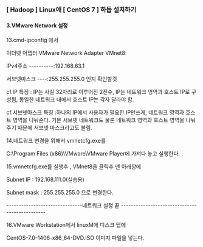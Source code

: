 ### [ Hadoop ] Linux에 [ CentOS 7 ] 하둡 설치하기 

#### 3.VMware Network 설정



13.cmd-ipconfig 에서

이더넷 어뎁터 VMware Network Adapter VMnet8:

IPv4주소 ----------:192.168.63.1

서브넷마스크 ----:255.255.255.0 인지 확인할것



cf.IP 특징 : IP는 사실 32자리로 이루어진 2진수, IP는 네트워크 영역과 호스트 					IP로 구성됨, 동일한 네트워크 내에서 호스트 IP는 각자 달라야 함.

cf.서브넷마스크 특징 :하나의 IP에서 사용자가 필요한 IP만쓰게, 네트워크 영역과 호스트 영역을 나눠준다. 기본 서브넷 네트워크도 물론 네트워크 영역과 호스트 영역을 나눠주기 때문에 서브넷 마스크라고도 불림.



14.네트워크 변경을 위해서 vmnetcfg.exe를 

C:\Program Files (x86)\VMware\VMware Player에 가져다 놓고 실행한다.



15.vmnetcfg.exe를 실행후 , VMnet8을 클릭후 맨 아래창에

Subnet IP : 192.168.111.0(실습용)

Subnet mask : 255.255.255.0 으로 변경한다.

-------------------------------네트워크 설정 끝 -----------------------------------------------



16.VMware Workstation에서 linuxM에 디스크 탭에

CentOS-7.0-1406-x86_64-DVD.ISO 이미지 파일을 넣는다.
